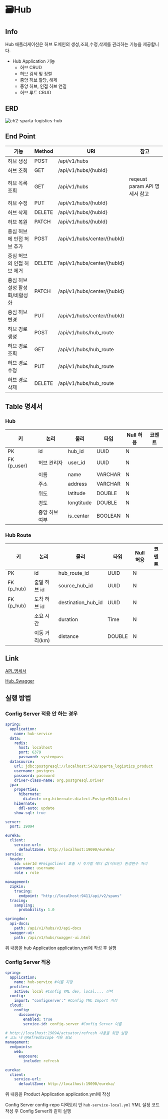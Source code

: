 
# 🗃Hub

## Info

Hub 애플리케이션은 허브 도메인의 생성,조회,수정,삭제를 관리하는 기능을 제공합니다.

- Hub Application 기능
    - 허브 CRUD
    - 허브 검색 및 정렬
    - 중앙 허브 할당, 해제
    - 중앙 허브, 인접 허브 연결
    - 허브 루트 CRUD

## ERD

![ch2-sparta-logistics-hub](https://github.com/user-attachments/assets/96c5681b-b40f-4b50-83a6-7e2aea978e3d)

## End Point

| 기능                | Method | URI           | 참고 |
|-------------------|--------|---------------| --- |
| 허브 생성             | POST   | /api/v1/hubs  |  |
| 허브 조회             | GET    | /api/v1/hubs/{hubId} |  |
| 허브 목록 조회          | GET    | /api/v1/hubs  | reqeust param API 명세서 참고 |
| 허브 수정             | PUT    | /api/v1/hubs/{hubId} |  |
| 허브 삭제             | DELETE | /api/v1/hubs/{hubId} |  |
| 허브 복원             | PATCH  | /api/v1/hubs/{hubId} |  |
| 중심 허브에 인접 허브 추가   | POST   | /api/v1/hubs/center/{hubId} |  |
| 중심 허브의 인접 허브 제거   | DELETE | /api/v1/hubs/center/{hubId} |  |
| 중심 허브 설정 활성화/비활성화 | PATCH  | /api/v1/hubs/center/{hubId} |  |
| 중심 허브 변경          | PUT    | /api/v1/hubs/center/{hubId} |  |
| 허브 경로 생성          | POST   | /api/v1/hubs/hub_route |  |
| 허브 경로 조회          | GET    | /api/v1/hubs/hub_route |  |
| 허브 경로 수정          | PUT    | /api/v1/hubs/hub_route |  |
| 허브 경로 삭제          | DELETE | /api/v1/hubs/hub_route |  |

## Table 명세서

### Hub

| 키 | 논리       | 물리        | 타입 | Null 허용 | 코멘트 |
|---|----------|-----------| --- | --- | --- |
| PK | id       | hub_id    | UUID | N |  |
| FK (p_user) | 허브 관리자   | user_id   | UUID | N |  |
|   | 이름       | name      | VARCHAR | N |  |
|   | 주소       | address   | VARCHAR | N |  |
|   | 위도       | latitude  | DOUBLE | N |  |
|   | 경도       | longtitude | DOUBLE | N |  |
|   | 중앙 허브 여부 | is_center     | BOOLEAN | N |  |

### Hub Route

| 키 | 논리       | 물리           | 타입      | Null 허용 | 코멘트 |
|---|----------|--------------|---------| --- | --- |
| PK | id       | hub_route_id | UUID    | N |  |
|FK (p_hub) | 출발 허브 id   | source_hub_id    | UUID    | N |  |
|FK (p_hub)   | 도착 허브 id     | destination_hub_id       | UUID    | N |  |
|   | 소요 시간       | duration      | Time    | N |  |
|   | 이동 거리(km)      | distance    | DOUBLE  | N |  |

## Link

[API_명세서](https://www.notion.so/cfb5b37f6580488ebb1cac5903333a56?pvs=21)

[Hub_Swagger](http://localhost:19094/api/v1/hubs/swagger-ui/index.html)

## 실행 방법

### Config Server 적용 안 하는 경우

```yaml
spring:
  application:
    name: hub-service
  data:
    redis:
      host: localhost
      port: 6379
      password: systempass
  datasource:
    url: jdbc:postgresql://localhost:5432/sparta_logistics_product
    username: postgres
    password: password
    driver-class-name: org.postgresql.Driver
  jpa:
    properties:
      hibernate:
        dialect: org.hibernate.dialect.PostgreSQLDialect
    hibernate:
      ddl-auto: update
    show-sql: true

server:
  port: 19094

eureka:
  client:
    service-url:
      defaultZone: http://localhost:19090/eureka/
service:
  header:
    id: userId #FeignClient 호출 시 추가할 헤더 값(어드민) 환경변수 처리
    username: username
    role : role

management:
  zipkin:
    tracing:
      endpoint: "http://localhost:9411/api/v2/spans"
  tracing:
    sampling:
      probability: 1.0

springdoc:
  api-docs:
    path: /api/v1/hubs/v3/api-docs
  swagger-ui:
    path: /api/v1/hubs/swagger-ui.html
```

위 내용을 hub Application application.yml에 작성 후 실행

### Config Server 적용

```yaml
spring:
  application:
    name: hub-service #이름 지정
  profiles:
    active: local #Config YML dev, local.... 선택
  config:
    import: "configserver:" #Config YML Import 지정
  cloud:
    config:
      discovery:
        enabled: true
        service-id: config-server #Config Server 이름

# http://localhost:19094/actuator/refresh 사용을 위한 설정
# 코드 내 @RefreshScope 적용 필요
management:
  endpoints:
    web:
      exposure:
        include: refresh

eureka:
  client:
    service-url:
      defaultZone: http://localhost:19090/eureka/
```

위 내용을 Product Application application.yml에 작성

Config Server config-repo 디렉토리 안 `hub-service-local.yml` YML 설정 코드 작성 후 Config Server와 같이 실행